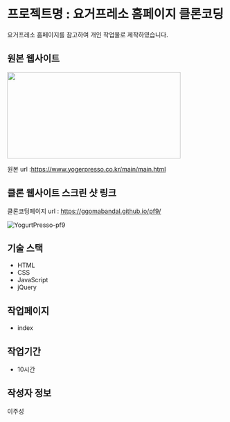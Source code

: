 # 프로젝트명 : 요거프레소 홈페이지 클론코딩
요거프레소 홈페이지를 참고하여 개인 작업물로 제작하였습니다.

## 원본 웹사이트
<img src="https://github.com/Ggomabandal/pf9/assets/142555219/98afa71c-5034-41ba-993e-2cd7f695df65.png" width="400" height="200"/>

원본 url  :https://www.yogerpresso.co.kr/main/main.html

## 클론 웹사이트 스크린 샷 링크
클론코딩페이지 url : https://ggomabandal.github.io/pf9/

![YogurtPresso-pf9](https://github.com/Ggomabandal/pf9/assets/142555219/fec6cd8f-d445-49d6-b5ba-818ef38cc88e)

## 기술 스택
- HTML
- CSS
- JavaScript
- jQuery

## 작업페이지
- index

## 작업기간
- 10시간

## 작성자 정보
이주성
